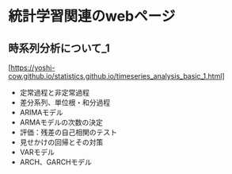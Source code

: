 # 統計学習関連のwebページ
## 時系列分析について_1  
[https://yoshi-cow.github.io/statistics.github.io/timeseries_analysis_basic_1.html]
* 定常過程と非定常過程
* 差分系列、単位根・和分過程
* ARIMAモデル
* ARMAモデルの次数の決定
* 評価：残差の自己相関のテスト
* 見せかけの回帰とその対策
* VARモデル
* ARCH、GARCHモデル
